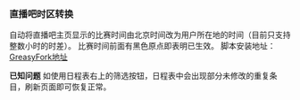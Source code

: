 ### 直播吧时区转换
自动将直播吧主页显示的比赛时间由北京时间改为用户所在地的时间（目前只支持整数小时的时差）。
比赛时间前面有黑色原点即表明已生效。
脚本安装地址：[GreasyFork地址](https://greasyfork.org/zh-CN/scripts/37777-%E7%9B%B4%E6%92%AD%E5%90%A7%E6%97%B6%E5%8C%BA%E8%BD%AC%E6%8D%A2)

**已知问题**
如使用日程表右上的筛选按钮，日程表中会出现部分未修改的重复条目，刷新页面即可恢复正常。
